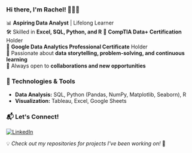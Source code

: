 ### Hi there, I'm Rachel! 🙋🏽‍♀️

📊 **Aspiring Data Analyst** | Lifelong Learner  
🛠️ Skilled in **Excel, SQL, Python, and R**
📜 **CompTIA Data+ Certification** Holder  
📜 **Google Data Analytics Professional Certificate** Holder  
🚀 Passionate about **data storytelling, problem-solving, and continuous learning**  
🤝 Always open to **collaborations and new opportunities**  

### 🔧 Technologies & Tools
- **Data Analysis:** SQL, Python (Pandas, NumPy, Matplotlib, Seaborn), R  
- **Visualization:** Tableau, Excel, Google Sheets

### 📬 Let's Connect!
[![LinkedIn](https://img.shields.io/badge/LinkedIn-%230077B5.svg?style=for-the-badge&logo=linkedin&logoColor=white)](https://www.linkedin.com/in/rachelgapasin)

💡 *Check out my repositories for projects I've been working on!* 🚀
